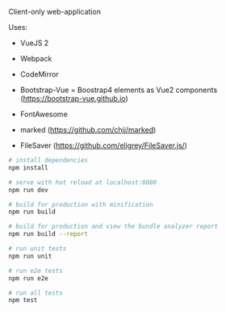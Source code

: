 
Client-only web-application

Uses:

- VueJS 2

- Webpack

- CodeMirror

- Bootstrap-Vue = Boostrap4 elements as Vue2 components (https://bootstrap-vue.github.io)

- FontAwesome

- marked (https://github.com/chjj/marked)

- FileSaver (https://github.com/eligrey/FileSaver.js/)


``` bash
# install dependencies
npm install

# serve with hot reload at localhost:8080
npm run dev

# build for production with minification
npm run build

# build for production and view the bundle analyzer report
npm run build --report

# run unit tests
npm run unit

# run e2e tests
npm run e2e

# run all tests
npm test
```
